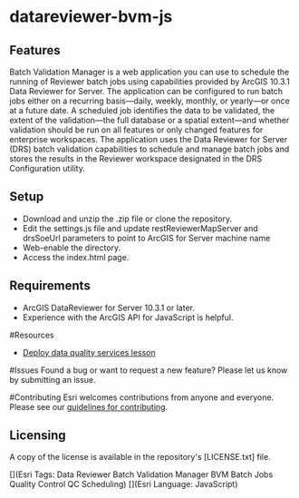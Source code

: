 # datareviewer-bvm-js

## Features

Batch Validation Manager is a web application you can use to schedule the running of Reviewer batch jobs using capabilities provided by ArcGIS 10.3.1 Data Reviewer for Server. The application can be configured to run batch jobs either on a recurring basis—daily, weekly, monthly, or yearly—or once at a future date. A scheduled job identifies the data to be validated, the extent of the validation—the full database or a spatial extent—and whether validation should be run on all features or only changed features for enterprise workspaces. The application uses the Data Reviewer for Server (DRS) batch validation capabilities to schedule and manage batch jobs and stores the results in the Reviewer workspace designated in the DRS Configuration utility.

## Setup
  * Download and unzip the .zip file or clone the repository.
  * Edit the settings.js file and update restReviewerMapServer and drsSoeUrl parameters to point to ArcGIS for Server machine name
  * Web-enable the directory.
  * Access the index.html page.
  
## Requirements
  * ArcGIS DataReviewer for Server 10.3.1 or later.
  * Experience with the ArcGIS API for JavaScript is helpful.

#Resources
- [Deploy data quality services lesson](http://server.arcgis.com/en/data-reviewer/latest/help/lesson-1-deploy-data-quality-services.htm)

#Issues
Found a bug or want to request a new feature? Please let us know by submitting an issue. 

#Contributing
Esri welcomes contributions from anyone and everyone. Please see our [guidelines for contributing](https://github.com/esri/contributing).

## Licensing

A copy of the license is available in the repository's [LICENSE.txt] file.

[](Esri Tags: Data Reviewer Batch Validation Manager BVM Batch Jobs Quality Control QC Scheduling)
[](Esri Language: JavaScript)
